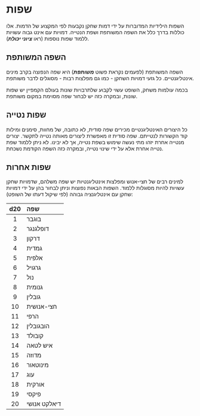 # שפות

השפות הילידיות המדוברות על ידי דמות שחקן נקבעות לפי המקצוע של הדמות. אלו כוללות בדרך כלל את השפה המשותפת ושפת הנטייה. דמויות עם אינט גבוה עשויות ללמוד שפות נוספות (ראו ***ציוני יכולת***).

## השפה המשותפת

השפה המשותפת (לפעמים נקראת פשוט ***משותפת***) היא שפה הנפוצה בקרב מינים אינטליגנטיים. כל גזעי דמויות השחקן - כמו גם מפלצות רבות - מסוגלים לדבר משותפת.

בכמה עולמות משחק, השופט עשוי לקבוע שלתרבויות שונות בעולם הקמפיין יש שפות שונות, ובמקרה כזה יש לבחור שפה מסוימת במקום משותפת.

## שפות נטייה

כל היצורים האינטליגנטיים מכירים שפה סודית, לא כתובה, של מחוות, סימנים ומילות קוד הקשורות לנטייתם. שפה סודית זו מאפשרת ליצורים מאותה נטייה לתקשר. יצורים מנטייה אחרת יזהו מתי נעשה שימוש בשפת נטייה, אך לא יבינו. לא ניתן ללמוד שפת נטייה אחרת אלא על ידי שינוי נטייה, ובמקרה כזה השפה הקודמת נשכחת.

## שפות אחרות

למינים רבים של חצי-אנוש ומפלצות אינטליגנטיות יש שפה משלהם, שדמויות שחקן עשויות להיות מסוגלות ללמוד. השפות הבאות נפוצות וניתן לבחור בהן על ידי דמויות שחקן עם אינטליגנציה גבוהה (לפי שיקול דעתו של השופט):

| d20  | שפה                                                     |
| :--: | :----------------------------------------------------------- |
|  1   | בוגבר |
|  2   | דופלגנגר |
|  3   | דרקון |
|  4   | גמדית |
|  5   | אלפית |
|  6   | גרגויל |
|  7   | נול |
|  8   | גנומית |
|  9   | גובלין |
|  10  | חצי-אנושית |
|  11  | הרפי |
|  12  | הובגובלין |
|  13  | קובולד |
|  14  | איש לטאה |
|  15  | מדוזה |
|  16  | מינוטאור |
|  17  | עוג |
|  18  | אורקית |
|  19  | פיקסי |
|  20  | דיאלקט אנושי |